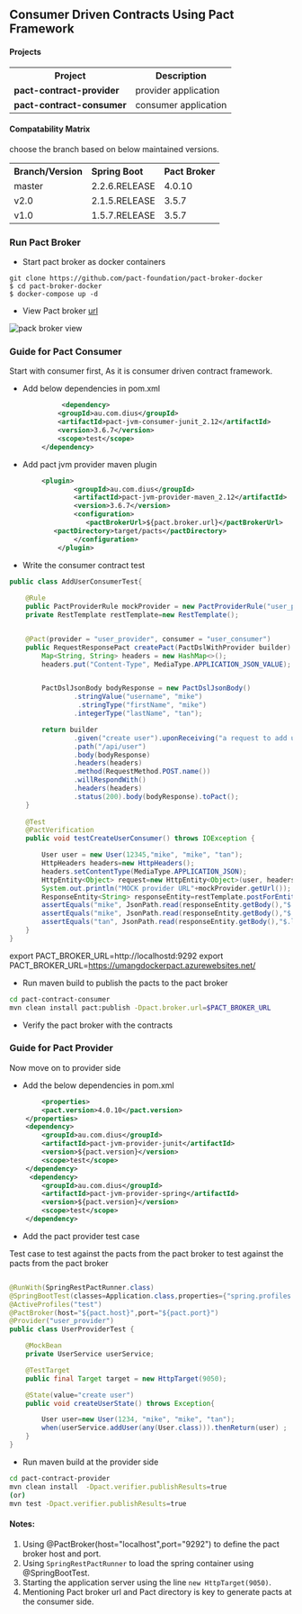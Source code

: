 ## Consumer Driven Contracts Using Pact Framework

#### Projects

<table>
 <tr>
 <th>Project</th><th> Description</th>
</tr>
<tr>
<td><b>pact-contract-provider</b></td>
<td>provider application</td>
</tr>
<tr>
<td><b>pact-contract-consumer</b></td>
<td>consumer application</td>
</tr>
	
</table>

#### Compatability Matrix

choose the branch based on below maintained versions.

<table>
 <tr>
    <th style="text-align:left">Branch/Version</th>
    <th style="text-align:left">Spring Boot</th>
    <th style="text-align:left">Pact Broker</th>
  </tr>
  <tr>
    <td>master</td>
    <td>2.2.6.RELEASE</td>
    <td>4.0.10</td>
  </tr>
    <tr>
    <td>v2.0</td>
    <td>2.1.5.RELEASE</td>
    <td>3.5.7</td>
  </tr>
  <tr>
    <td>v1.0</td>
    <td>1.5.7.RELEASE</td>
    <td>3.5.7</td>
  </tr>  
</table>

### Run Pact Broker 

- Start pact broker as docker containers

```
git clone https://github.com/pact-foundation/pact-broker-docker
$ cd pact-broker-docker
$ docker-compose up -d
```

- View Pact broker [url](http://localhost:9292)

![pack broker view](images/pact_broker_view.png)


### Guide for Pact Consumer

Start with consumer first, As it is consumer driven contract framework. 

- Add below dependencies in pom.xml

```xml
        	 <dependency>
		    <groupId>au.com.dius</groupId>
		    <artifactId>pact-jvm-consumer-junit_2.12</artifactId>
		    <version>3.6.7</version>
		    <scope>test</scope>
		</dependency>
```
- Add pact jvm provider maven plugin

```xml
	    <plugin>
                <groupId>au.com.dius</groupId>
                <artifactId>pact-jvm-provider-maven_2.12</artifactId>
                <version>3.6.7</version>
                <configuration>
                   <pactBrokerUrl>${pact.broker.url}</pactBrokerUrl>
		   <pactDirectory>target/pacts</pactDirectory>               
                </configuration>
            </plugin>

```

- Write the consumer contract test 

```java
public class AddUserConsumerTest{
	
    @Rule
    public PactProviderRule mockProvider = new PactProviderRule("user_provider","localhost", 8080, this);
    private RestTemplate restTemplate=new RestTemplate();


    @Pact(provider = "user_provider", consumer = "user_consumer")
    public RequestResponsePact createPact(PactDslWithProvider builder) {
        Map<String, String> headers = new HashMap<>();
        headers.put("Content-Type", MediaType.APPLICATION_JSON_VALUE);


        PactDslJsonBody bodyResponse = new PactDslJsonBody()
                .stringValue("username", "mike")
                 .stringType("firstName", "mike")               
                .integerType("lastName", "tan");

        return builder
        		.given("create user").uponReceiving("a request to add user")
                .path("/api/user")
                .body(bodyResponse)
                .headers(headers)
                .method(RequestMethod.POST.name())
                .willRespondWith()
                .headers(headers)
                .status(200).body(bodyResponse).toPact();
    }
	
	@Test
    @PactVerification
    public void testCreateUserConsumer() throws IOException {

        User user = new User(12345,"mike", "mike", "tan");
        HttpHeaders headers=new HttpHeaders();
        headers.setContentType(MediaType.APPLICATION_JSON);
        HttpEntity<Object> request=new HttpEntity<Object>(user, headers);
        System.out.println("MOCK provider URL"+mockProvider.getUrl());
        ResponseEntity<String> responseEntity=restTemplate.postForEntity(mockProvider.getUrl()+"/api/user", request, String.class);
        assertEquals("mike", JsonPath.read(responseEntity.getBody(),"$.username"));
        assertEquals("mike", JsonPath.read(responseEntity.getBody(),"$.firstName"));
        assertEquals("tan", JsonPath.read(responseEntity.getBody(),"$.lastName"));
    }
}
```
export PACT_BROKER_URL=http://localhostd:9292
export PACT_BROKER_URL=https://umangdockerpact.azurewebsites.net/
- Run maven build to publish the pacts to the pact broker

```sh
cd pact-contract-consumer
mvn clean install pact:publish -Dpact.broker.url=$PACT_BROKER_URL
```

- Verify the pact broker with the contracts


### Guide for Pact Provider 

Now move on to provider side

-  Add the below dependencies in pom.xml

```xml
     	<properties>		
		<pact.version>4.0.10</pact.version>
	</properties>
	<dependency>
	    <groupId>au.com.dius</groupId>
	    <artifactId>pact-jvm-provider-junit</artifactId>
	    <version>${pact.version}</version>
	    <scope>test</scope>
	</dependency>
	 <dependency>
	    <groupId>au.com.dius</groupId>
	    <artifactId>pact-jvm-provider-spring</artifactId>
	    <version>${pact.version}</version>
	    <scope>test</scope>
	</dependency>
```

- Add the pact provider test case

Test case to test against the pacts from the pact broker  to test against the pacts from the pact broker 

```java

@RunWith(SpringRestPactRunner.class)
@SpringBootTest(classes=Application.class,properties={"spring.profiles.active=test","spring.cloud.config.enabled=false"},webEnvironment = SpringBootTest.WebEnvironment.DEFINED_PORT)
@ActiveProfiles("test")
@PactBroker(host="${pact.host}",port="${pact.port}")
@Provider("user_provider")
public class UserProviderTest {

    @MockBean
    private UserService userService;

    @TestTarget
    public final Target target = new HttpTarget(9050);

    @State(value="create user")
    public void createUserState() throws Exception{

        User user=new User(1234, "mike", "mike", "tan");
        when(userService.addUser(any(User.class))).thenReturn(user) ;
    }
}

```

- Run maven build at the provider side

```sh
cd pact-contract-provider
mvn clean install  -Dpact.verifier.publishResults=true
(or)
mvn test -Dpact.verifier.publishResults=true
```


#### Notes: 

1. Using @PactBroker(host="localhost",port="9292") to define the pact broker host and port.
2. Using ```SpringRestPactRunner``` to load the spring container using @SpringBootTest.
3. Starting the application server using the line ```new HttpTarget(9050)```.
4. Mentioning Pact broker url and Pact directory is key to generate pacts at the consumer side.



